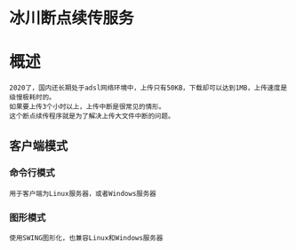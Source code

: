 # 冰川断点续传服务
# 概述
```
2020了，国内还长期处于adsl网络环境中，上传只有50KB，下载却可以达到1MB，上传速度是级慢极耗时的。
如果要上传3个小时以上，上传中断是很常见的情形。
这个断点续传程序就是为了解决上传大文件中断的问题。
```
## 客户端模式
### 命令行模式
```
用于客户端为Linux服务器，或者Windows服务器
```

### 图形模式
```
使用SWING图形化，也兼容Linux和Windows服务器
```
